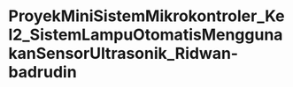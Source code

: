 # ProyekMiniSistemMikrokontroler_Kel2_SistemLampuOtomatisMenggunakanSensorUltrasonik_Ridwan-badrudin